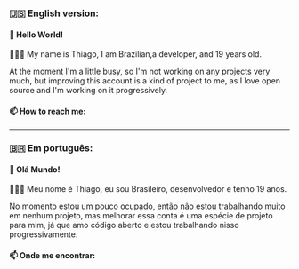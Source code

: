### 🇺🇸 English version:
#### 👋 Hello World!
<p>👱🏻‍♂️ My name is Thiago, I am Brazilian,a developer, and 19 years old.</p>
<p>At the moment I'm a little busy, so I'm not working on any projects very much, but improving this account is a kind of project to me, as I love open source and I'm working on it progressively.</p>
<h4>📫 How to reach me:</h4>
<hr>

### 🇧🇷 Em português:
#### 👋 Olá Mundo!
<p>👱🏻‍♂️ Meu nome é Thiago, eu sou Brasileiro, desenvolvedor e tenho 19 anos.</p>
<p>No momento estou um pouco ocupado, então não estou trabalhando muito em nenhum projeto, mas melhorar essa conta é uma espécie de projeto para mim, já que amo código aberto e estou trabalhando nisso progressivamente.</p>
<h4>📫 Onde me encontrar:</h4>
<!--
**thiagolauter/thiagolauter** is a ✨ _special_ ✨ repository because its `README.md` (this file) appears on your GitHub profile.

Here are some ideas to get you started:

- 🔭 I’m currently working on ...
- 🌱 I’m currently learning ...
- 📫 How to reach me: 
- ⚡ Fun fact: ...
-->
